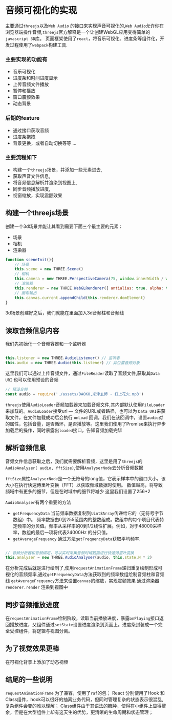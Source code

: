 
# 音频可视化的实现

主要通过`threejs`以及`Web Audio` 的接口来实现声音可视化的,`Web Audio`允许你在浏览器端操作音频,`threejs`官方解释是一个让创建WebGL应用变得简单的`javascript 3D`库。
页面框架使用了`react`，将音乐可视化、进度条等组件化，开发过程使用了`webpack`构建工具.

### 主要实现的功能有

- 音乐可视化
- 进度条和时间进度显示
- 上传音频文件播放
- 暂停和播放
- 窗口震颤效果
- 动态背景

### 后期的feature

- 通过接口获取音频
- 进度条拖拽
- 背景更换，或者自动切换等等
...


### 主要流程如下

- 构建一个`threejs`场景，并添加一些元素进去,
- 获取声音文件信息,
- 将音频信息解析并渲染到视图上,
- 同步音频播放进度,
- 视窗缩放，实现震颤效果


## 构建一个threejs场景

创建一个3d场景并能让其看到需要下面三个最主要的元素：

- 场景
- 相机
- 渲染器

```js
function sceneInit(){
    // 场景
    this.scene = new THREE.Scene()
    // 相机
    this.camera = new THREE.PerspectiveCamera(75, window.innerWidth / window.innerHeight, 1, 12000)
    // 渲染器
    this.renderer = new THREE.WebGLRenderer({ antialias: true, alpha: true })
    // 画布输出
    this.canvas.current.appendChild(this.renderer.domElement)
}

```

3d场景创建好之后，我们就能在里面加入3d音频柱和音频线



## 读取音频信息内容

我们先初始化一个音频容器和一个监听器

```js

this.listener = new THREE.AudioListener() // 监听者
this.audio = new THREE.Audio(this.listener) // 非位置音频对象

```

这里我们可以通过上传音频文件，通过`FileReader`读取了音频文件,获取其`Data URI`
也可以使用预设的音频

```js
// 预设音频
const audio = require('./assets/DAOKO,米津玄師 - 打上花火.mp3')

```

`threejs`使用`AudioLoader`音频加载器来加载音频文件,其内部默认使用`FileLoader`来加载的。`AudioLoader`接受url — 文件的URL或者路径，也可以为 `Data URI`来获取文件，在文件加载成功后会执行 `onLoad` 回调，我们在该回调中，设置`audio`对的属性，包括音量，是否循环，是否播放等。这里我们使用了Promise来执行异步加载后的操作，同时暴露出`loaded`接口，告知音频加载完毕

## 解析音频信息

音频文件信息获取之后，我们就需要解析音频，这里是用了`threejs`的`AudioAnalyser( audio, fftSize)`,使用`AnalyserNode`去分析音频数据

`fftSize`属性`AnalyserNode`是一个无符号的long值，它表示样本中的窗口大小，该大小在执行快速傅里叶变换（FFT）以获取频域数据时使用。
数值越高，将导致频域中有更多的细节，但是在时域中的细节将减少
这里我们设置了256*2

`AudioAnalyser`有两个重要的方法

- `getFrequencyData`
  当前频率数据复制到`Uint8Array`传递给它的（无符号字节数组）中。
  频率数据由0到255范围内的整数组成。数组中的每个项目代表特定频率的分贝值。频率从采样率的0到1/2线性扩展。例如，对于48000采样率，数组的最后一项将代表24000Hz 的分贝值。
- `getAverageFrequency`
  通过方法`getFrequencyData`获取平均频率.

```js

// 音频分析器和音频绑定，可以实时采集音频时域数据进行快速傅里叶变换
this.analyser = new THREE.AudioAnalyser(audio, this.state.N * 2)

```

在分析完成后就是进行绘制了,使用`requestAnimationFrame`递归重复绘制形成可视化的音频频率,通过`getFrequencyData`方法获取到的频率数组绘制音频柱和音频线
`getAverageFrequency`方法来设置`canvas`的缩放，实现震颤效果
通过渲染器`renderer.render` 渲染到视图中


## 同步音频播放进度

在`requestAnimationFrame`绘制阶段，读取当前播放进度，暴露`onPlaying`接口返回播放进度，父组件通过`setState`设置进度渲染到页面上。进度条封装成一个完全受控组件，将逻辑与视图分离。

## 为了视觉效果更棒

在可视化背景上添加了动态视频

## 结尾的一些说明

`requestAnimationFrame` 为了兼容，使用了`raf`的包；
React 分别使用了Hook 和Class组件，hook可以很好的抽离业务代码，但同时管理复杂的状态表示很混乱,复杂组件会变的难以理解；
Class组件由于其语法的臃肿，使得在小组件上显得赘余，但是在大型组件上却有这天生的优势，更清晰的生命周期和状态管理；